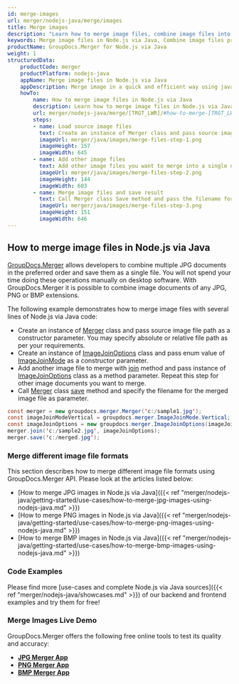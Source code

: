 ```yaml
---
id: merge-images
url: merger/nodejs-java/merge/images
title: Merge images
description: "Learn how to merge image files, combine image files into one file programmatically in Node.js via Java language using GroupDocs.Merger for Node.js via Java library."
keywords: Merge image files in Node.js via Java, Combine image files programmatically
productName: GroupDocs.Merger for Node.js via Java
weight: 1
structuredData:
    productCode: merger
    productPlatform: nodejs-java
    appName: Merge image files in Node.js via Java
    appDescription: Merge image in a quick and efficient way using java language and GroupDocs.Merger for Node.js via Java API, without the use of any third-party software like Microsoft or Open Office.
    howTo:
        name: How to merge image files in Node.js via Java 
        description: Learn how to merge image files in Node.js via Java language and GroupDocs.Merger for Node.js via Java API, without the use of any third-party software like Microsoft or Open Office.
        url: merger/nodejs-java/merge/[TRGT_LWR]/#how-to-merge-[TRGT_LWR]-files-in-nodejs-java
        steps:
        - name: Load source image files 
          text: Create an instance of Merger class and pass source image file path as a constructor parameter. You may specify absolute or relative file path as per your requirements. 
          imageUrl: merger/java/images/merge-files-step-1.png
          imageHeight: 157
          imageWidth: 645
        - name: Add other image files
          text: Add other image files you want to merge into a single document with Join method of Merger class.
          imageUrl: merger/java/images/merge-files-step-2.png
          imageHeight: 144
          imageWidth: 603
        - name: Merge image files and save result 
          text: Call Merger class Save method and pass the filename for the resultant image file as parameter.
          imageUrl: merger/java/images/merge-files-step-3.png
          imageHeight: 151
          imageWidth: 646
---
```


## How to merge image files in Node.js via Java

[GroupDocs.Merger](https://products.groupdocs.com/merger/nodejs-java) allows developers to combine multiple JPG documents in the preferred order and save them as a single file. You will not spend your time doing these operations manually on desktop software.
 With GroupDocs.Merger it is possible to combine image documents of any JPG, PNG or BMP extensions.

The following example demonstrates how to merge image files with several lines of Node.js via Java code:

* Create an instance of [Merger](https://reference.groupdocs.com/merger/java/com.groupdocs.merger/Merger) class and pass source image file path as a constructor parameter. You may specify absolute or relative file path as per your requirements.
* Create an instance of [ImageJoinOptions](https://reference.groupdocs.com/merger/java/com.groupdocs.merger.domain.options/ImageJoinOptions) class and pass enum value of [ImageJoinMode](https://reference.groupdocs.com/merger/java/com.groupdocs.merger.domain.options/ImageJoinMode) as a constructor parameter.
* Add another image file to merge with [join](https://reference.groupdocs.com/merger/java/com.groupdocs.merger/Merger#join(java.io.InputStream)) method and pass instance of [ImageJoinOptions](https://reference.groupdocs.com/merger/java/com.groupdocs.merger.domain.options/ImageJoinOptions) class as a method parameter. Repeat this step for other image documents you want to merge.
* Call [Merger](https://reference.groupdocs.com/merger/java/com.groupdocs.merger/Merger) class [save](https://reference.groupdocs.com/merger/java/com.groupdocs.merger/Merger#save(java.io.OutputStream)) method and specify the filename for the merged image file as parameter.

```java
const merger = new groupdocs.merger.Merger('c:/sample1.jpg');
const imageJoinModeVertical = groupdocs.merger.ImageJoinMode.Vertical;
const imageJoinOptions = new groupdocs.merger.ImageJoinOptions(imageJoinModeVertical);
merger.join('c:/sample2.jpg', imageJoinOptions);
merger.save('c:/merged.jpg');
```

### Merge different image file formats

This section describes how to merge different image file formats using GroupDocs.Merger API. Please look at the articles listed below:

* [How to merge JPG images in Node.js via Java]({{< ref "merger/nodejs-java/getting-started/use-cases/how-to-merge-jpg-images-using-nodejs-java.md" >}})
* [How to merge PNG images in Node.js via Java]({{< ref "merger/nodejs-java/getting-started/use-cases/how-to-merge-png-images-using-nodejs-java.md" >}})
* [How to merge BMP images in Node.js via Java]({{< ref "merger/nodejs-java/getting-started/use-cases/how-to-merge-bmp-images-using-nodejs-java.md" >}})

### Code Examples

Please find more [use-cases and complete Node.js via Java sources]({{< ref "merger/nodejs-java/showcases.md" >}}) of our backend and frontend examples and try them for free!

### Merge Images Live Demo

GroupDocs.Merger offers the following free online tools to test its quality and accuracy:
* [**JPG Merger App**](https://products.groupdocs.app/merger/jpg)
* [**PNG Merger App**](https://products.groupdocs.app/merger/png)
* [**BMP Merger App**](https://products.groupdocs.app/merger/bmp)